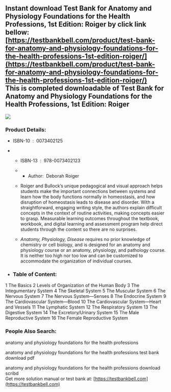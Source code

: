 Instant download **Test Bank for Anatomy and Physiology Foundations for the Health Professions, 1st Edition: Roiger** by click link bellow:  
[https://testbankbell.com/product/test-bank-for-anatomy-and-physiology-foundations-for-the-health-professions-1st-edition-roiger/](https://testbankbell.com/product/test-bank-for-anatomy-and-physiology-foundations-for-the-health-professions-1st-edition-roiger/)  
This is completed downloadable of Test Bank for Anatomy and Physiology Foundations for the Health Professions, 1st Edition: Roiger
----------------------------------------------------------------------------------------------------------------------------------


![](https://testbankbell.com/wp-content/uploads/2023/05/anatomy-and-physiology-foundations-for-the-health-professions-roiger-1st-tb.jpg)
### Product Details:


* ISBN-10 ‏ : ‎ 0073402125
* * ISBN-13 ‏ : ‎ 978-0073402123
  * * Author:  Deborah Roiger
   
  * Roiger and Bullock’s unique pedagogical and visual approach helps students make the important connections between systems and learn how the body functions normally in homeostasis, and how disruption of homeostasis leads to disease and disorder. With a straightforward, engaging writing style, the authors explain difficult concepts in the context of routine activities, making concepts easier to grasp. Measurable learning outcomes throughout the textbook, workbook, and digital learning and assessment program help direct students through the content so there are no surprises.
 
  * *Anatomy, Physiology, Disease* requires no prior knowledge of chemistry or cell biology, and is designed for an anatomy and physiology course or an anatomy, physiology, and pathology course. It is neither too high nor too low and can be customized to accommodate the organization of individual courses.
 
* ### Table of Content:

1 The Basics
2 Levels of Organization of the Human Body
3 The Integumentary System
4 The Skeletal System
5 The Muscular System
6 The Nervous System
7 The Nervous System—Senses
8 The Endocrine System
9 The Cardiovascular System—Blood
10 The Cardiovascular System—Heart and Vessels
11 The Lymphatic System
12 The Respiratory System
13 The Digestive System
14 The Excretory/Urinary System
15 The Male Reproductive System
16 The Female Reproductive System


 ### People Also Search:


 anatomy and physiology foundations for the health professions

 anatomy and physiology foundations for the health professions test bank download pdf

 anatomy and physiology foundations for the health professions download scribd  
  Get more solution manual or test bank at: [https://testbankbell.com](https://testbankbell.com)
